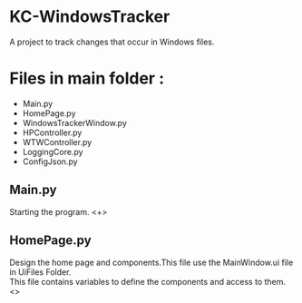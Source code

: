 # KC-WindowsTracker
A project to track changes that occur in Windows files.</br>
# Files in main folder :
<ul>
  <li>Main.py</li>
  <li>HomePage.py</li>
  <li>WindowsTrackerWindow.py</li>
  <li>HPController.py</li>
  <li>WTWController.py</li>
  <li>LoggingCore.py</li>
  <li>ConfigJson.py</li>
</ul>
<h2>Main.py</h2>
Starting the program.
<+>
<h2>HomePage.py</h2>
Design the home page and components.This file use the MainWindow.ui file in UiFiles Folder.</br>
This file contains variables to define the components and access to them.
<>
